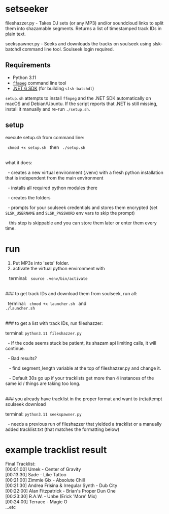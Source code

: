 # setseeker

fileshazzer.py - Takes DJ sets (or any MP3) and/or soundcloud links to split them into shazamable segments. Returns a list of timestamped track IDs in plain text.

seekspawner.py - Seeks and downloads the tracks on soulseek using slsk-batchdl command line tool. Soulseek login required.

## Requirements

- Python 3.11
- [`ffmpeg`](https://ffmpeg.org/) command line tool
- [.NET 6 SDK](https://dotnet.microsoft.com/en-us/download) (for building `slsk-batchdl`)

`setup.sh` attempts to install `ffmpeg` and the .NET SDK automatically on macOS and Debian/Ubuntu. If the script reports that .NET is still missing, install it manually and re-run `./setup.sh`.

## setup

execute setup.sh from command line:

<code> chmod +x setup.sh </code> then <code> ./setup.sh </code>

<br>what it does:

&nbsp; - creates a new virtual environment (.venv) with a fresh python installation that is independent from the main environment

&nbsp; - installs all required python modules there

&nbsp; - creates the folders

&nbsp; - prompts for your soulseek credentials and stores them encrypted (set `SLSK_USERNAME` and `SLSK_PASSWORD` env vars to skip the prompt)

&nbsp;&nbsp; this step is skippable and you can store them later or enter them every time.





# run

1. Put MP3s into 'sets' folder.<br>
2. activate the virtual python environment with

&nbsp;&nbsp;  terminal: <code> source .venv/bin/activate  </code>


<br>### to get track IDs and download them from soulseek, run all:

&nbsp; terminal: <code> chmod +x launcher.sh </code> and <code> ./launcher.sh </code> <br>


<br>### to get a list with track IDs, run fileshazzer:

terminal: <code>python3.11 fileshazzer.py </code>

&nbsp; - If the code seems stuck be patient, its shazam api limiting calls, it will continue.<br>

&nbsp; - Bad results? 

&nbsp;&nbsp; - find segment_length variable at the top of fileshazzer.py and change it.
  
&nbsp;&nbsp; - Default 30s go up if your tracklists get more than 4 instances of the same id / things are taking too long.
   

<br>### you already have tracklist in the proper format and want to (re)attempt soulseek download

terminal: <code>python3.11 seekspawner.py </code> 

&nbsp; - needs a previous run of fileshazzer that yielded a tracklist or a manually added tracklist.txt (that matches the formatting below)

  

# example  tracklist result

Final Tracklist:<br>
[00:01:00] Umek - Center of Gravity<br>
[00:13:30] Sade - Like Tattoo<br>
[00:21:00] Zimmie Gix - Absolute Chill<br>
[00:21:30] Andrea Frisina & Irregular Synth - Dub City<br>
[00:22:00] Alan Fitzpatrick - Brian's Proper Dun One<br>
[00:23:30] R.A.W. - Unbe (Erick 'More' Mix)<br>
[00:24:00] Terrace - Magic O<br>
...etc
